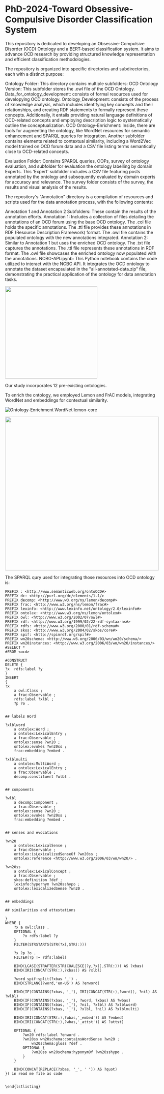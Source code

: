 # PhD-2024-Toward Obsessive-Compulsive Disorder Classification System


This repository is dedicated to developing an Obsessive-Compulsive Disorder (OCD) Ontology and a BERT-based classification system. It aims to advance OCD research by providing structured knowledge representation and efficient classification methodologies. 

The repository is organized into specific directories and subdirectories, each with a distinct purpose:

Ontology Folder: This directory contains multiple subfolders:
OCD Ontology Version: This subfolder stores the .owl file of the OCD Ontology.
Data_for_ontology_development: consists of formal resources used for developying OCD ontology.
Ontology_Development: consists of the process of knowledge analysis, which includes identifying key concepts and their relationships, and creating RDF statements to formally represent these concepts. Additionally, it entails providing natural language definitions of OCD-related concepts and employing description logic to systematically outline the conceptualization. 
OCD Ontology-Enrichment: Inside, there are tools for augmenting the ontology, like WordNet resources for semantic enhancement and SPARQL queries for integration. Another subfolder contains elements related to contextual similarity, including a Word2Vec model trained on OCD forum data and a CSV file listing terms semantically close to OCD-related concepts. 



Evaluation Folder: Contains SPARQL queries, OOPs, survey of ontology evaluation, and subfolder for evaluation the ontology labelling by domain Experts. This 'Expert' subfolder includes a CSV file featuring posts annotated by the ontology and subsequently evaluated by domain experts for accuracy and relevance.  The survey folder consists of the survey, the results and visual analysis of the results. 

The repository's "Annotation" directory is a compilation of resources and scripts used for the data annotation process, with the following contents:

Annotation 1 and Annotation 2 Subfolders: These contain the results of the annotation efforts.
Annotation 1: Includes a collection of files detailing the annotations of an OCD forum using the base OCD ontology.
The .col file holds the specific annotations.
The .ttl file provides these annotations in RDF (Resource Description Framework) format.
The .owl file contains the populated ontology with the new annotations integrated.
Annotation 2: Similar to Annotation 1 but uses the enriched OCD ontology.
The .txt file captures the annotations.
The .ttl file represents these annotations in RDF format.
The .owl file showcases the enriched ontology now populated with the annotations.
NCBO-API.ipynb: This Python notebook contains the code utilized to interact with the NCBO API. It integrates the OCD ontology to annotate the dataset encapsulated in the "all-annotated-data.zip" file, demonstrating the practical application of the ontology for data annotation tasks.


<img src="https://github.com/areejnasser/PhD-2024/assets/58149704/62e9b99e-599d-497e-b02e-1706919ac8c2" width="300" height="300">


Our study incorporates 12 pre-existing ontologies.




To enrich the ontology, we employed Lemon and FrAC models, integrating WordNet and embeddings for contextual similarity.

![Ontology-Enrichment WordNet lemon-core](/Toward%20Obsessive-Compulsive%20Disorder%20Classification%20System/Ontology/Ontology-Enrichment/WordNet/lemon-core.png)


<img src="/Toward%20Obsessive-Compulsive%20Disorder%20Classification%20System/Ontology/Ontology-Enrichment/Contextual-similarity/ontolex-frac.png" width="500">


The SPARQL qury used for integrating those resources into OCD ontology is:

```sparql
PREFIX : <http://www.semanticweb.org/ontoOCD#>
PREFIX dc: <http://purl.org/dc/elements/1.1/>
PREFIX decomp: <http://www.w3.org/ns/lemon/decomp#>
PREFIX frac: <http://www.w3.org/ns/lemon/frac#>
PREFIX lexinfo: <http://www.lexinfo.net/ontology/2.0/lexinfo#>
PREFIX ontolex: <http://www.w3.org/ns/lemon/ontolex#>
PREFIX owl: <http://www.w3.org/2002/07/owl#>
PREFIX rdf: <http://www.w3.org/1999/02/22-rdf-syntax-ns#>
PREFIX rdfs: <http://www.w3.org/2000/01/rdf-schema#>
PREFIX skos: <http://www.w3.org/2004/02/skos/core#>
PREFIX spif: <http://spinrdf.org/spif#>
PREFIX wn20schema: <http://www.w3.org/2006/03/wn/wn20/schema/>
PREFIX wn20instances: <http://www.w3.org/2006/03/wn/wn20/instances/>
#SELECT *
#FROM <ocd>

#CONSTRUCT
DELETE {
?x  rdfs:label ?y
}
INSERT
{
?x
    a owl:Class ;
    a frac:Observable ;
    rdfs:label ?xlbl ;
    ?p ?o .


## labels Word

?xlblword
    a ontolex:Word ;
    a ontolex:LexicalEntry ;
    a frac:Observable ;
    ontolex:sense ?wn20 ;
    ontolex:evokes ?wn20ss ;
    frac:embedding ?embed .

?xlblmulti
    a ontolex:MultiWord ;
    a ontolex:LexicalEntry ;
    a frac:Observable ;
    decomp:constituent ?wlbl .


## components

?wlbl
    a decomp:Component ;
    a frac:Observable ;
    ontolex:sense ?wn20 ;
    ontolex:evokes ?wn20ss ;
    frac:embedding ?embed .


## senses and evocations

?wn20
    a ontolex:LexicalSense ;
    a frac:Observable ;
    ontolex:isLexicalizedSenseOf ?wn20ss ;
    ontolex:reference <http://www.w3.org/2006/03/wn/wn20/> . 

?wn20ss
    a ontolex:LexicalConcept ;
    a frac:Observable ;
    skos:definition ?def ;
    lexinfo:hypernym ?wn20sshypo ;
    ontolex:lexicalizedSense ?wn20 .


## embeddings

## similarities and attestations

}
WHERE {
	?x a owl:Class .
	OPTIONAL {
		?x rdfs:label ?y
	}
	FILTER(STRSTARTS(STR(?x),STR(:)))

	?x ?p ?o .
	FILTER(?p != rdfs:label)

	BIND(LCASE(STRAFTER(STR(COALESCE(?y,?x)),STR(:))) AS ?xbas)
	BIND(IRI(CONCAT(STR(:),?xbas)) AS ?xlbl)

	?word spif:split(?xbas '_') .
	BIND(STRLANG(?word,'en-US') AS ?enword)

	BIND(IF(CONTAINS(?xbas, '_'), IRI(CONCAT(STR(:),?word)), ?nil) AS ?wlbl)
	BIND(IF(CONTAINS(?xbas, '_'), ?word, ?xbas) AS ?wbas)
	BIND(IF(CONTAINS(?xbas, '_'), ?nil, ?xlbl) AS ?xlblword)
	BIND(IF(CONTAINS(?xbas, '_'), ?xlbl, ?nil) AS ?xlblmulti)

	BIND(IRI(CONCAT(STR(:),?wbas,'_embed')) AS ?embed)
	BIND(IRI(CONCAT(STR(:),?wbas,'_attst')) AS ?attst)

	OPTIONAL {
		?wn20 rdfs:label ?enword .
		?wn20ss wn20schema:containsWordSense ?wn20 ;
			wn20schema:gloss ?def .
		OPTIONAL {
			?wn20ss wn20schema:hyponymOf ?wn20sshypo .
		}
	}

	BIND(CONCAT(REPLACE(?xbas, '_', ' ')) AS ?quot)
}) in read me file as code


\end{lstlisting}




